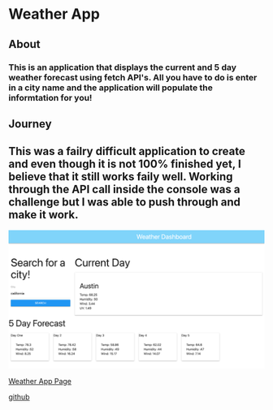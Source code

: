 # Weather App

## About

### This is an application that displays the current and 5 day weather forecast using fetch API's. All you have to do is enter in a city name and the application will populate the informtation for you!

## Journey

## This was a failry difficult application to create and even though it is not 100% finished yet, I believe that it still works faily well. Working through the API call inside the console was a challenge but I was able to push through and make it work. 

![Screenshot](/assets/photo.png)

[Weather App Page](https://emilio512.github.io/Homework---6-Weather-App/)

[github](https://github.com/Emilio512)
